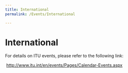 ```yaml
---
title: International
permalink: /Events/International

---
```

<div class="section-content">
   <h1>International</h1>
   <p>For details on ITU events, please refer to the following link:</p>
   <p>&nbsp;<a class=" link__external" href="http://www.itu.int/en/events/Pages/Calendar-Events.aspx" target="_blank">http://www.itu.int/en/events/Pages/Calendar-Events.aspx</a></p>
</div>
